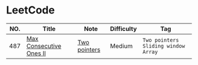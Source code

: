 LeetCode
========

|NO.|Title|Note|Difficulty|Tag|
|---|-----|----|----------|---|
|487|[Max Consecutive Ones II](https://leetcode.com/problems/two-sum)|[Two pointers](Two_pointers/lc487.md)|Medium|`Two pointers` `Sliding window` `Array`|
